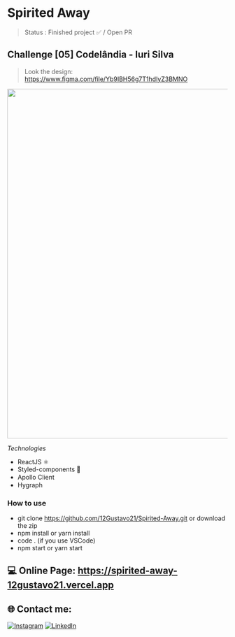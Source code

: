 # Spirited Away

> Status : Finished project ✅ / Open PR

## Challenge [05] Codelândia - Iuri Silva
>Look the design: https://www.figma.com/file/Yb9IBH56g7T1hdIyZ3BMNO

<img width ='800px' src ='./src/assets/gif/Recording.gif' />

*Technologies*

+ ReactJS ⚛️
+ Styled-components 💅
+ Apollo Client <img width ='15px' src ='https://www.apollographql.com/favicon.ico' />
+ Hygraph <img width ='15px' src ='https://app.hygraph.com/icon-700-r-48.png' />

### How to use
 
- git clone https://github.com/12Gustavo21/Spirited-Away.git or download the zip
- npm install or yarn install
- code . (if you use VSCode)
- npm start or yarn start

 ## 💻 Online Page: https://spirited-away-12gustavo21.vercel.app

## 🌐 Contact me:
[![Instagram](https://img.shields.io/badge/Instagram-%23E4405F.svg?logo=Instagram&logoColor=white)](https://instagram.com/gualmda) [![LinkedIn](https://img.shields.io/badge/LinkedIn-%230077B5.svg?logo=linkedin&logoColor=white)](https://www.linkedin.com/in/12gustavo21)
